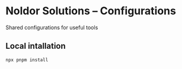 # Noldor Solutions – Configurations

Shared configurations for useful tools

## Local intallation

```bash
npx pnpm install
```

